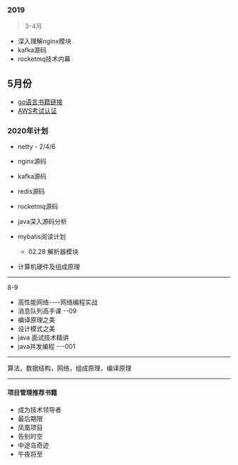 ### 2019

> 3-4月

- 深入理解nginx模块
- kafka源码
- rocketmq技术内幕

## 5月份

- [go语言书籍链接](https://github.com/threerocks/studyFiles/tree/master/go)
- [AWS考试认证](https://gist.github.com/leonardofed/bbf6459ad154ad5215d354f3825435dc)

### 2020年计划

- netty         - 2/4/6

- nginx源码

- kafka源码

- redis源码

- rocketmq源码

- java深入源码分析  

- mybatis阅读计划
  
  - 02.28 解析器模块

- 计算机硬件及组成原理

---

8-9

- 高性能网络----网络编程实战
- 消息队列高手课  --09
- 编译原理之美
- 设计模式之美
- java 面试技术精讲
- java并发编程 ---001

---

算法，数据结构，网络，组成原理，编译原理

---

#### 项目管理推荐书籍

- 成为技术领导者
- 最后期限
- 凤凰项目
- 告别时空
- 中途岛奇迹
- 午夜将至